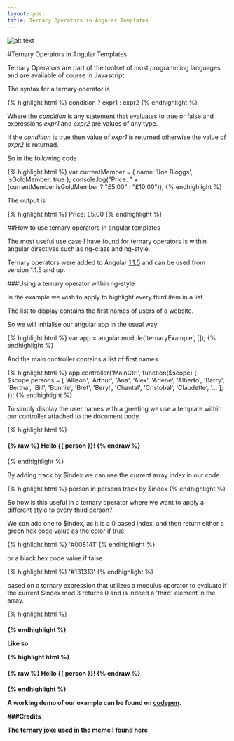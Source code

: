 ```yaml
---
layout: post
title: Ternary Operators in Angular Templates
---
```


![alt text ](http://i.imgur.com/zwRgfKG.jpg, "There are 10 types of people in this world: those who understand ternary, those who don't, and those who thought this was a binary joke")


#Ternary Operators in Angular Templates

Ternary Operators are part of the toolset of most programming languages and are available of course in Javascript.

The syntax for a ternary operator is

{% highlight html %}
condition ? expr1 : expr2
{% endhighlight %}

Where the *condition* is any statement that evaluates to true or false and expressions *expr1* and *expr2* are values of any type.

If the *condition* is true then value of *expr1* is returned otherwise the value of *expr2* is returned.

So in the following code

{% highlight html %}
var currentMember = {
  name: 'Joe Bloggs',
  isGoldMember: true
};
console.log("Price: " + (currentMember.isGoldMember ? "£5.00" : "£10.00"));
{% endhighlight %}

The output is

{% highlight html %}
Price: £5.00
{% endhighlight %}


##How to use ternary operators in angular templates

The most useful use case I have found for ternary operators is within angular directives such as ng-class and ng-style.

Ternary operators were added to Angular [1.1.5](https://github.com/angular/angular.js/commit/6798fec4390a72b7943a49505f8a245b6016c84b) and can be used from version 1.1.5 and up.

###Using a ternary operator within ng-style

In the example we wish to apply to highlight every third item in a list.

The list to display contains the first names of users of a website.

So we will initialise our angular app in the usual way

{% highlight html %}
var app = angular.module('ternaryExample', []);
{% endhighlight %}

And the main controller contains a list of first names

{% highlight html %}
app.controller('MainCtrl', function($scope) {
  $scope.persons = [
    'Allison',
    'Arthur',
    'Ana',
    'Alex',
    'Arlene',
    'Alberto',
    'Barry',
    'Bertha',
    'Bill',
    'Bonnie',
    'Bret',
    'Beryl',
    'Chantal',
    'Cristobal',
    'Claudette',
    '...
    ];
});
{% endhighlight %}

To simply display the user names with a greeting we use a template within our controller attached to the document body.



{% highlight html %}
 <body ng-controller="MainCtrl">
    <div ng-repeat="person in persons">
      <h4>
      {% raw %}
        Hello {{ person }}!
      {% endraw %}
      </h4>
    </div>
  </body>
{% endhighlight %}


By adding track by $index we can use the current array index in our code.

{% highlight html %}
person in persons track by $index
{% endhighlight %}

So how is this useful in a ternary operator where we want to apply a different style to every third person?

We can add one to $index, as it is a 0 based index, and then return either a green hex code value as the color if true

{% highlight html %}
'#008141'
{% endhighlight %}

or a black hex code value if false

{% highlight html %}
'#131313'
{% endhighlight %}

based on a ternary expression that utilizes a modulus operator to evaluate if the current $index mod 3 returns 0 and is indeed a 'third' element in the array. 

{% highlight html %}
<h4 ng-style="{color : ($index + 1) % 3 == 0 ? '#008141' : '#131313'}">
{% endhighlight %}

Like so

{% highlight html %}
 <body ng-controller="MainCtrl">
    <div ng-repeat="person in persons track by $index">
      <h4 ng-style="{color : ($index + 1) % 3 == 0 ? '#008141' : '#131313'}">
        {% raw %}
        Hello {{ person }}!
        {% endraw %}
      </h4>
    </div>
  </body>
{% endhighlight %}


A working demo of our example can be found on [codepen](http://codepen.io/NicholasMurray/pen/MajgQZ).


###Credits

The ternary joke used in the meme I found [here](https://www.allegro.cc/forums/thread/611052/2)